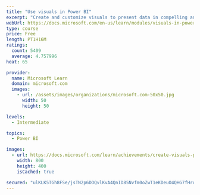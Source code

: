 ```yaml
---
title: "Use visuals in Power BI"
excerpt: "Create and customize visuals to present data in compelling and insightful ways."
webUrl: https://docs.microsoft.com/en-us/learn/modules/visuals-in-power-bi/
type: course
price: Free
length: PT1H16M
ratings:
  count: 5409
  average: 4.757996
heat: 65

provider:
  name: Microsoft Learn
  domain: microsoft.com
  images:
    - url: /assets/images/organizations/microsoft.com-50x50.jpg
      width: 50
      height: 50

levels:
  - Intermediate

topics:
  - Power BI

images:
  - url: https://docs.microsoft.com/learn/achievements/create-visuals-power-bi-desktop-social.png
    width: 800
    height: 400
    isCached: true

secured: "ulKLK5TGh8FSe/jsTN2p6DOQvlKvA4QnID85Nvfm0oZwT1eKDeuO4QHG7fHruJ+csy7FdbT0MvTOa4b/PHMw3UbbgWrnJv5UqDxr8lN4FWGXdX+7HjwMy0d3FWdQu+UyuL2P20ibMzv5uM08MMUCRJr2odvfEGiYbLLGLm/wxkII3TkUApcoI1i4Z1bg2dEBHu8wqrjh4NqHmY3Wlehf73Us93F2dK1NAReJzg+TETwkpIVgIJc2B12tOHmMjh8e7kNiDx4t0tsvGqJeLidour/XD83lCHQF2itLMenmCGpRShzDyGw16WlrlE4lgvNUS7nvw+kGL7KK67jAYTn4NFqN0CE+zMSYtj3uPQb9T1mDeKOSro61XH0r8B/lVwIjEqnR22AKSpFWtzu6On9pLwt3Z8xZZsKTfdSNGpCXnxA=;wWFh029vNVdS67t7HS6o2w=="
---
```


